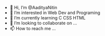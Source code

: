 - 👋 Hi, I’m @AadityaNitin
- 👀 I’m interested in Web Dev and Programing
- 🌱 I’m currently learning C CSS HTML 
- 💞️ I’m looking to collaborate on ...
- 📫 How to reach me ...

<!---
AadityaNitin/AadityaNitin is a ✨ special ✨ repository because its `README.md` (this file) appears on your GitHub profile.
You can click the Preview link to take a look at your changes.
--->
